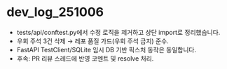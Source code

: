 # dev_log_251006

- tests/api/conftest.py에서  수정 로직을 제거하고 상단 import로 정리했습니다.
-  우회 주석 3건 삭제 → 레포 품질 가드(우회 주석 금지) 준수.
- FastAPI TestClient/SQLite 임시 DB 기반 픽스처 동작은 동일합니다.
- 후속: PR 리뷰 스레드에 반영 코멘트 및 resolve 처리.
